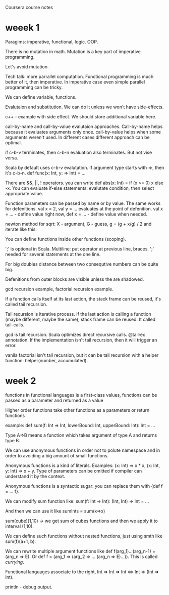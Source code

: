 Coursera course notes

# weeek 1

Paragims: imperative, functional, logic. OOP.

There is no mutation in math. Mutation is a key part of imperative programming.

Let's avoid mutation.

Tech talk: more parrallel computation. Functional programming is much better of it, then imperative. In imperative case even simple parallel programming can be tricky.

We can define variable, functions. 

Evalutaion and substitution. We can do it unless we won't have side-effects.

c++ - example with side effect. We should store additional variable here.

call-by-name and call-by-value evalutaion approaches. Call-by-name helps because it evaluates arguments only once. call-by-value helps when some arguments weren't used. In different cases different approach can be optimal.

if c-b-v terminates, then c-b-n evaluation also terminates. But not vise versa.

Scala by default uses c-b-v evalutation. If argument type starts with =>, then it's c-b-n. def func(x: Int, y: => Int) = ...

There are &&, ||, ! operators. you can write def abs(x: Int) = if (x >= 0) x else -x. You can evaluate if-else statements: evalutate condition, then select appropriate value.

Function parameters can be passed by name or by value. The same works for defenitions. val x = 2, val y = ... evaluates at the point of defenition. val x = ... - define value right now, def x = ... - define value when needed.

newton method for sqrt: X - argument, G - guess, g = (g + x/g) / 2 and iterate like this. 

You can define functions inside other functions (scoping). 

';' is optional in Scala. Multiline: put operator at previous line, braces. ';' needed for several statements at the one line.

For big doubles distance between two consequtive numbers can be quite big.

Defenitions from outer blocks are visible unless the are shadowed.

gcd recursion example, factorial recursion example. 

If a function calls itself at its last action, the stack frame can be reused, it's called tail recursion.

Tail recursion is iterative process. If the last action is calling a function (maybe different, maybe the same), stack frame can be reused. It called tail-calls. 

gcd is tail recursion. Scala optimizes direct recursive calls. @tailrec annotation. If the implementation isn't tail recursion, then it will trigger an error.

vanila factorial isn't tail recursion, but it can be tail recursion with a helper function: helper(number, accumulated).

# week 2

functions in functional languages is a first-class values, functions can be passed as a parameter and returned as a value

Higher order functions take other functions as a parameters or return functions

example: def sum(f: Int => Int, lowerBound: Int, upperBound: Int): Int = ...

Type A=>B means a function which takes argument of type A and returns type B.

We can use anonymous functions in order not to polute namespace and in order to avoiding a big amount of small functions. 

Anonymous functions is a kind of literals. Examples: (x: Int) => x * x, (x: Int, y: Int) => x + y. Type of parameters can be omitted if compiler can understand it by the context.

Anonymous functions is a syntactic sugar: you can replace them with {def f = ... f}.

We can modify sum function like: sum(f: Int => Int): (Int, Int) => Int = ...

And then we can use it like sumInts = sum(x=>x)

sum(cube)(1,10) -> we get sum of cubes functions and then we apply it to interval (1,10).

We can define such functions without nested functions, just using smth like sum(f)(a+1, b).

We can rewrite multiple argument functions like def f(arg_1)...(arg_n-1) = (arg_n => E). Or def f = (arg_1 => (arg_2 => ... (arg_n => E)...)). This is called *currying*.

Functional languages associate to the right, Int => Int => Int <=> Int => (Int => Int).

println - debug output.

